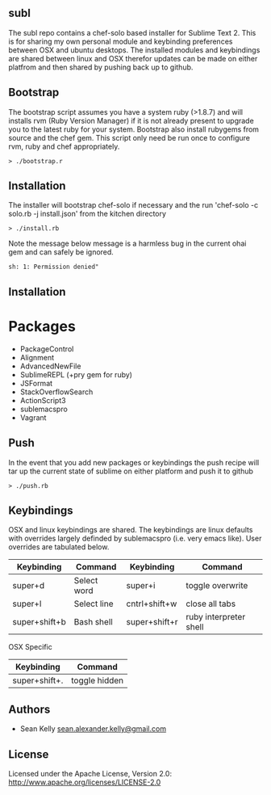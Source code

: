 ## subl 

The subl repo contains a chef-solo based installer for Sublime Text 2. This is for sharing my own personal module and keybinding preferences between OSX and ubuntu desktops.  The installed modules and keybindings are shared between linux and OSX therefor updates can be made on either platfrom and then shared by pushing back up to github.

## Bootstrap
The bootstrap script assumes you have a system ruby (>1.8.7) and will installs rvm (Ruby Version Manager) if it is not already present to upgrade you to the latest ruby for your system.  Bootstrap also install rubygems from source and the chef gem.  This script only need be run once to configure rvm, ruby and chef appropriately. 

```
> ./bootstrap.r
```
## Installation 

The installer will bootstrap chef-solo if necessary and the run 'chef-solo -c solo.rb -j install.json' from the kitchen directory

```
> ./install.rb
```
Note the message below message is a harmless bug in the current ohai gem and can safely be ignored. 

```
sh: 1: Permission denied"
```


## Installation 
# Packages
* PackageControl
* Alignment
* AdvancedNewFile
* SublimeREPL (+pry gem for ruby)
* JSFormat
* StackOverflowSearch
* ActionScript3
* sublemacspro
* Vagrant

## Push
In the event that you add new packages or keybindings the push recipe will tar up the current state of sublime on either platform and push it to github

```
> ./push.rb
```

## Keybindings

OSX and linux keybindings are shared.  The keybindings are linux defaults with overrides largely definded by sublemacspro (i.e. very emacs like).  User overrides are tabulated below. 

Keybinding    | Command       | Keybinding    | Command           
------------  | ------------- | ------------  | ----------------  
super+d       | Select word   | super+i       | toggle overwrite  
super+l       | Select line   | cntrl+shift+w | close all tabs    
super+shift+b | Bash shell    | super+shift+r | ruby interpreter shell

OSX Specific

Keybinding    | Command       
------------  | -------------  
super+shift+. | toggle hidden  

## Authors

* Sean Kelly sean.alexander.kelly@gmail.com

## License

Licensed under the Apache License, Version 2.0: http://www.apache.org/licenses/LICENSE-2.0
